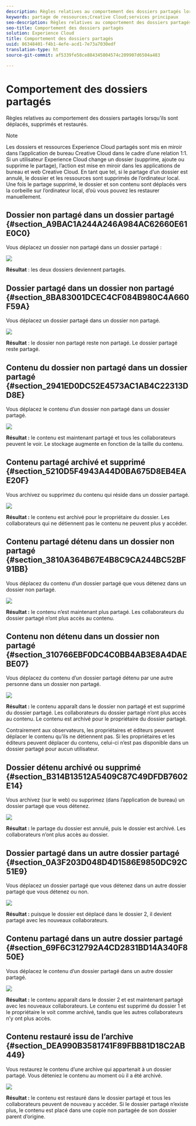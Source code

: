 ```yaml
---
description: Règles relatives au comportement des dossiers partagés lorsqu’ils sont déplacés, supprimés et restaurés.
keywords: partage de ressources;Creative Cloud;services principaux
seo-description: Règles relatives au comportement des dossiers partagés lorsqu’ils sont déplacés, supprimés et restaurés.
seo-title: Comportement des dossiers partagés
solution: Experience Cloud
title: Comportement des dossiers partagés
uuid: 86348401-f4b1-4efe-acd1-7e73a7030edf
translation-type: ht
source-git-commit: af5339fe58ce884345804574c209907d6504a483

---
```



# Comportement des dossiers partagés

Règles relatives au comportement des dossiers partagés lorsqu’ils sont déplacés, supprimés et restaurés.

>[!NOTE]
>
>Les dossiers et ressources Experience Cloud partagés sont mis en miroir dans l’application de bureau Creative Cloud dans le cadre d’une relation 1:1. Si un utilisateur Experience Cloud change un dossier (supprime, ajoute ou supprime le partage), l’action est mise en miroir dans les applications de bureau et web Creative Cloud. En tant que tel, si le partage d’un dossier est annulé, le dossier et les ressources sont supprimés de l’ordinateur local. Une fois le partage supprimé, le dossier et son contenu sont déplacés vers la corbeille sur l’ordinateur local, d’où vous pouvez les restaurer manuellement.

## Dossier non partagé dans un dossier partagé {#section_A9BAC1A244A246A984AC62660E61E0C0}

Vous déplacez un dossier non partagé dans un dossier partagé :

![](assets/01_assets_move.png)

**Résultat** : les deux dossiers deviennent partagés.

## Dossier partagé dans un dossier non partagé {#section_8BA83001DCEC4CF084B980C4A660F59A}

Vous déplacez un dossier partagé dans un dossier non partagé.

![](assets/02_assets_move.png)

**Résultat** : le dossier non partagé reste non partagé. Le dossier partagé reste partagé.

## Contenu du dossier non partagé dans un dossier partagé {#section_2941ED0DC52E4573AC1AB4C22313DD8E}

Vous déplacez le contenu d’un dossier non partagé dans un dossier partagé.

![](assets/03_assets_move.png)

**Résultat :** le contenu est maintenant partagé et tous les collaborateurs peuvent le voir. Le stockage augmente en fonction de la taille du contenu.

## Contenu partagé archivé et supprimé {#section_5210D5F4943A44D0BA675D8EB4EAE20F}

Vous archivez ou supprimez du contenu qui réside dans un dossier partagé.

![](assets/04_assets_move.png)

**Résultat :** le contenu est archivé pour le propriétaire du dossier. Les collaborateurs qui ne détiennent pas le contenu ne peuvent plus y accéder.

## Contenu partagé détenu dans un dossier non partagé {#section_3810A364B67E4B8C9CA244BC52BF91BB}

Vous déplacez du contenu d’un dossier partagé que vous détenez dans un dossier non partagé.

![](assets/05_assets_move.png)

**Résultat :** le contenu n’est maintenant plus partagé. Les collaborateurs du dossier partagé n’ont plus accès au contenu.

## Contenu non détenu dans un dossier non partagé {#section_310766EBF0DC4C0BB4AB3E8A4DAEBE07}

Vous déplacez du contenu d’un dossier partagé détenu par une autre personne dans un dossier non partagé.

![](assets/06_assets_move.png)

**Résultat :** le contenu apparaît dans le dossier non partagé et est supprimé du dossier partagé. Les collaborateurs du dossier partagé n’ont plus accès au contenu. Le contenu est archivé pour le propriétaire du dossier partagé.

Contrairement aux observateurs, les propriétaires et éditeurs peuvent déplacer le contenu qu’ils ne détiennent pas. Si les propriétaires et les éditeurs peuvent déplacer du contenu, celui-ci n’est pas disponible dans un dossier partagé pour aucun utilisateur.

## Dossier détenu archivé ou supprimé {#section_B314B13512A5409C87C49DFDB7602E14}

Vous archivez (sur le web) ou supprimez (dans l’application de bureau) un dossier partagé que vous détenez.

![](assets/07_assets_move.png)

**Résultat :** le partage du dossier est annulé, puis le dossier est archivé. Les collaborateurs n’ont plus accès au dossier.

## Dossier partagé dans un autre dossier partagé {#section_0A3F203D048D4D1586E9850DC92C51E9}

Vous déplacez un dossier partagé que vous détenez dans un autre dossier partagé que vous détenez ou non.

![](assets/09_assets_move.png)

**Résultat :** puisque le dossier est déplacé dans le dossier 2, il devient partagé avec les nouveaux collaborateurs.

## Contenu partagé dans un autre dossier partagé {#section_69F6C312792A4CD2831BD14A340F850E}

Vous déplacez le contenu d’un dossier partagé dans un autre dossier partagé.

![](assets/11_assets_move.png)

**Résultat :** le contenu apparaît dans le dossier 2 et est maintenant partagé avec les nouveaux collaborateurs. Le contenu est supprimé du dossier 1 et le propriétaire le voit comme archivé, tandis que les autres collaborateurs n’y ont plus accès.

## Contenu restauré issu de l’archive {#section_DEA990B3581741F89FBB81D18C2AB449}

Vous restaurez le contenu d’une archive qui appartenait à un dossier partagé. Vous déteniez le contenu au moment où il a été archivé.

![](assets/12_assets_move.png)

**Résultat :** le contenu est restauré dans le dossier partagé et tous les collaborateurs peuvent de nouveau y accéder. Si le dossier partagé n’existe plus, le contenu est placé dans une copie non partagée de son dossier parent d’origine.
